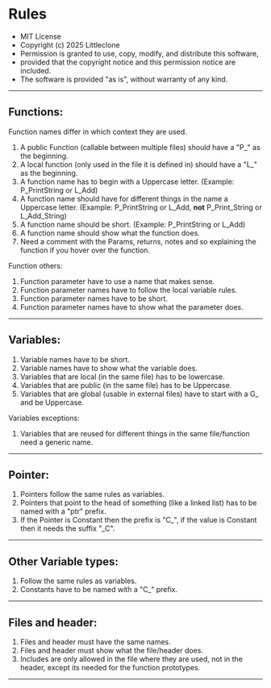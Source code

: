 # Rules
* MIT License
* Copyright (c) 2025 Littleclone
* Permission is granted to use, copy, modify, and distribute this software,
* provided that the copyright notice and this permission notice are included.
* The software is provided "as is", without warranty of any kind.
---
## Functions:
Function names differ in which context they are used.
1. A public Function (callable between multiple files) should have a "P_" as the beginning.
2. A local function (only used in the file it is defined in) should have a "L_" as the beginning.
3. A function name has to begin with a Uppercase letter. (Example: P_PrintString or L_Add)
4. A function name should have for different things in the name a Uppercase letter. (Example: P_PrintString or L_Add, **not** P_Print_String or L_Add_String)
5. A function name should be short. (Example: P_PrintString or L_Add)
6. A function name should show what the function does.
7. Need a comment with the Params, returns, notes and so explaining the function if you hover over the function.

Function others:
1. Function parameter have to use a name that makes sense.
2. Function parameter names have to follow the local variable rules.
3. Function parameter names have to be short.
4. Function parameter names have to show what the parameter does.

---
## Variables:
1. Variable names have to be short.
2. Variable names have to show what the variable does.
3. Variables that are local (in the same file) has to be lowercase.
4. Variables that are public (in the same file) has to be Uppercase.
5. Variables that are global (usable in external files) have to start with a G_ and be Uppercase.

Variables exceptions:
1. Variables that are reused for different things in the same file/function need a generic name.

---
## Pointer:
1. Pointers follow the same rules as variables.
2. Pointers that point to the head of something (like a linked list) has to be named with a "ptr" prefix.
3. If the Pointer is Constant then the prefix is "C_", if the value is Constant then it needs the suffix "_C".
---
## Other Variable types:
1. Follow the same rules as variables.
2. Constants have to be named with a "C_" prefix.

---
## Files and header:
1. Files and header must have the same names.
2. Files and header must show what the file/header does.
3. Includes are only allowed in the file where they are used, not in the header, except its needed for the function prototypes.

---
